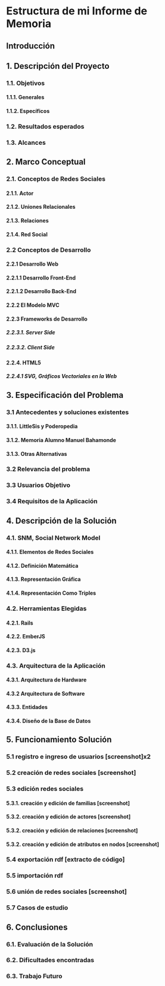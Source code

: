 <style type="text/css" media="screen">
#main-content .done { text-decoration: line-through }
#main-content .needs-revision { 
  color: red;
  font-weight: bold;
  font-weight: normal; 
}
#main-content .code-pending:after {
  content: "  [CODE PENDING]";
  color: green;
}
#main-content .updated { color: blue; }
#main-content .updated:after { content: ' [UPDATED]'; }
</style>

<h1>Estructura de mi Informe de Memoria</h1>

<h2 class="done">Introducción</h2>

<h2 class="done">1. Descripción del Proyecto</h2>
<h3 class="done">1.1. Objetivos</h3>
<h4 class="done">1.1.1. Generales</h4>
<h4 class="done">1.1.2. Específicos</h4>
<h3 class="done">1.2. Resultados esperados</h3>
<h3 class="done">1.3. Alcances</h3>

<h2 class="done">2. Marco Conceptual</h2>
<h3 class="done">2.1. Conceptos de Redes Sociales</h3>
<h4 class="done">2.1.1. Actor</h4>
<h4 class="done">2.1.2. Uniones Relacionales</h4>
<h4 class="done">2.1.3. Relaciones</h4>
<h4 class="done">2.1.4. Red Social</h4>
<h3 class="done">2.2 Conceptos de Desarrollo</h3>
<h4 class="done">2.2.1 Desarrollo Web</h4>
<h4 class="done">2.2.1.1 Desarrollo Front-End</h4>
<h4 class="done">2.2.1.2 Desarrollo Back-End</h4>
<h4 class="done">2.2.2 El Modelo MVC</h4>
<h4 class="done">2.2.3 Frameworks de Desarrollo</h4>
<h5 class="done">2.2.3.1. Server Side</h5>
<h5 class="done">2.2.3.2. Client Side</h5>
<h4 class="done">2.2.4. HTML5</h4>
<h5 class="done">2.2.4.1 SVG, Gráficos Vectoriales en la Web</h5>

<h2 class="done">3. Especificación del Problema</h2>
<h3 class="done">3.1 Antecedentes y soluciones existentes</h3>
<h4 class="done">3.1.1. LittleSis y Poderopedia</h4>
<h4 class="done">3.1.2. Memoria Alumno Manuel Bahamonde</h4>
<h4 class="done">3.1.3. Otras Alternativas</h4>
<h3 class="done">3.2 Relevancia del problema</h3>
<h3 class="done">3.3 Usuarios Objetivo</h3>
<h3 class="done">3.4 Requisitos de la Aplicación</h3>

<h2>4. Descripción de la Solución</h2>
<h3 class="done">4.1. SNM, Social Network Model</h3>
<h4 class="done">4.1.1. Elementos de Redes Sociales</h4>
<h4 class="done">4.1.2. Definición Matemática</h4>
<h4 class="done">4.1.3. Representación Gráfica</h4>
<h4 class="done">4.1.4. Representación Como Triples</h4>
<h3 class="done">4.2. Herramientas Elegidas</h3>
<h4 class="done">4.2.1. Rails</h4>
<h4 class="done">4.2.2. EmberJS</h4>
<h4 class="done">4.2.3. D3.js</h4>
<h3>4.3. Arquitectura de la Aplicación</h3>
<h4>4.3.1. Arquitectura de Hardware</h4>
<h4>4.3.2 Arquitectura de Software</h4>
<h4 class="done">4.3.3. Entidades</h4>
<h4>4.3.4. Diseño de la Base de Datos</h4>

<h2>5. Funcionamiento Solución</h2>
<h3 class="done">5.1 registro e ingreso de usuarios [screenshot]x2</h3>
<h3 class="needs-revision code-pending">5.2 creación de redes sociales [screenshot]</h3>
<h3 class="done">5.3 edición redes sociales</h3>
<h4 class="done">5.3.1. creación y edición de familias [screenshot]</h4>
<h4 class="done">5.3.2. creación y edición de actores [screenshot]</h4>
<h4 class="done">5.3.2. creación y edición de relaciones [screenshot]</h4>
<h4 class="done">5.3.2. creación y edición de atributos en nodos [screenshot]</h4>
<h3 class="needs-revision code-pending">5.4 exportación rdf [extracto de código]</h3>
<h3 class="needs-revision code-pending">5.5 importación rdf</h3>
<h3>5.6 unión de redes sociales [screenshot]</h3>
<h3>5.7 Casos de estudio</h3>

<h2>6. Conclusiones</h2>
<h3>6.1. Evaluación de la Solución</h3>
<h3 class="done updated">6.2. Dificultades encontradas</h3>
<h3 class="done updated">6.3. Trabajo Futuro</h3>